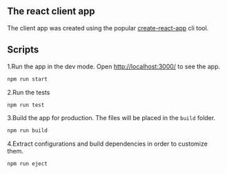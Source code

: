 ## The react client app 

The client app was created using the popular [create-react-app](https://github.com/facebookincubator/create-react-app) cli tool.

## Scripts
1.Run the app in the dev mode. Open [http://localhost:3000/](http://localhost:3000/) to see the app. 

```sh
npm run start
```

2.Run the tests

```sh
npm run test
```

3.Build the app for production. The files will be placed in the `build` folder.

```sh
npm run build
```

4.Extract configurations and build dependencies in order to customize them.

```sh
npm run eject
```
